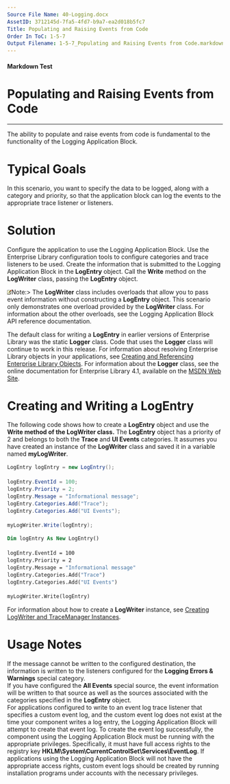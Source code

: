```yaml
---
Source File Name: 40-Logging.docx
AssetID: 3712145d-7fa5-4fd7-b9a7-ea2d018b5fc7
Title: Populating and Raising Events from Code
Order In ToC: 1-5-7
Output Filename: 1-5-7_Populating and Raising Events from Code.markdown
---
```


#### Markdown Test ####
# Populating and Raising Events from Code #
----------

The ability to populate and raise events from code is fundamental to the functionality of the Logging Application Block.   

# Typical Goals #
In this scenario, you want to specify the data to be logged, along with a category and priority, so that the application block can log the events to the appropriate trace listener or listeners.  

# Solution #
Configure the application to use the Logging Application Block. Use the Enterprise Library configuration tools to configure categories and trace listeners to be used. Create the information that is submitted to the Logging Application Block in the **LogEntry** object. Call the **Write** method on the **LogWriter** class, passing the **LogEntry** object.  

![](images/note.gif)Note:&gt; The **LogWriter** class includes overloads that allow you to pass event information without constructing a **LogEntry** object. This scenario only demonstrates one overload provided by the **LogWriter** class. For information about the other overloads, see the Logging Application Block API reference documentation.

The default class for writing a **LogEntry** in earlier versions of Enterprise Library was the static **Logger** class. Code that uses the **Logger** class will continue to work in this release. For information about resolving Enterprise Library objects in your applications, see [Creating and Referencing Enterprise Library Objects](test-markdown_bfd186b8-9a32-477a-bee7-14742ba1ca42.html). For information about the **Logger** class, see the online documentation for Enterprise Library 4.1, available on the [MSDN Web Site](http://msdn.microsoft.com/en-gb/library/dd203099.aspx).<a name="_Toc253065056" href="#" xmlns:xlink="http://www.w3.org/1999/xlink"><span /></a>

# Creating and Writing a LogEntry #
The following code shows how to create a **LogEntry** object and use the **Write **method of the **LogWriter** class**.** The **LogEntry** object has a priority of 2 and belongs to both the **Trace** and **UI Events** categories.  It assumes you have created an instance of the **LogWriter** class and saved it in a variable named **myLogWriter**.  

```csharp
LogEntry logEntry = new LogEntry();

logEntry.EventId = 100;
logEntry.Priority = 2;
logEntry.Message = "Informational message";
logEntry.Categories.Add("Trace");
logEntry.Categories.Add("UI Events");

myLogWriter.Write(logEntry);
```


```vb
Dim logEntry As New LogEntry()

logEntry.EventId = 100
logEntry.Priority = 2
logEntry.Message = "Informational message"
logEntry.Categories.Add("Trace")
logEntry.Categories.Add("UI Events")

myLogWriter.Write(logEntry)
```

For information about how to create a **LogWriter** instance, see [Creating LogWriter and TraceManager Instances](test-markdown_875469ce-1185-4690-9d1c-36d452bf6a4a.html).  
<a name="_Toc253065057" href="#" xmlns:xlink="http://www.w3.org/1999/xlink"><span /></a>

# Usage Notes #
If the message cannot be written to the configured destination, the information is written to the listeners configured for the **Logging Errors &amp; Warnings** special category.  
If you have configured the **All Events** special source, the event information will be written to that source as well as the sources associated with the categories specified in the **LogEntry** object.  
For applications configured to write to an event log trace listener that specifies a custom event log, and the custom event log does not exist at the time your component writes a log entry, the Logging Application Block will attempt to create that event log. To create the event log successfully, the component using the Logging Application Block must be running with the appropriate privileges. Specifically, it must have full access rights to the registry key **HKLM\System\CurrentControlSet\Services\EventLog**. If applications using the Logging Application Block will not have the appropriate access rights, custom event logs should be created by running installation programs under accounts with the necessary privileges.   

